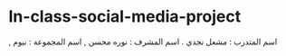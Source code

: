 # In-class-social-media-project
, 
اسم المتدرب : مشعل نجدي . اسم المشرف : نوره محسن , اسم المجموعة : نيوم 